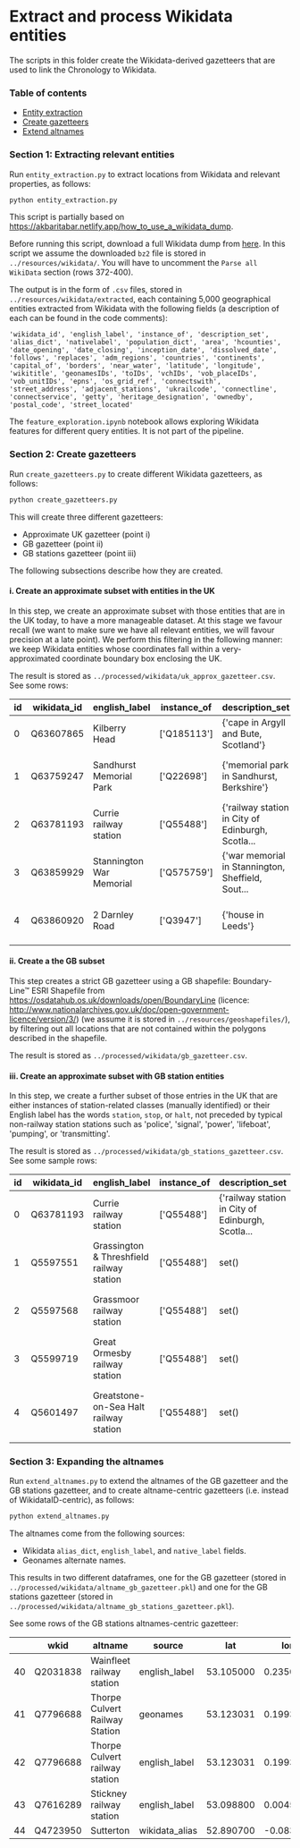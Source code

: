 # Extract and process Wikidata entities

The scripts in this folder create the Wikidata-derived gazetteers that are used to link the Chronology to Wikidata.

### Table of contents

- [Entity extraction](#section-1-extracting-relevant-entities)
- [Create gazetteers](#section-2-create-gazetteers)
- [Extend altnames](#section-3-expanding-the-altnames)

### Section 1: Extracting relevant entities

Run `entity_extraction.py` to extract locations from Wikidata and relevant properties, as follows:

```bash
python entity_extraction.py
```

This script is partially based on https://akbaritabar.netlify.app/how_to_use_a_wikidata_dump.

Before running this script, download a full Wikidata dump from [here](https://dumps.wikimedia.org/wikidatawiki/entities/latest-all.json.bz2). In this script we assume the downloaded `bz2` file is stored in `../resources/wikidata/`. You will have to uncomment the `Parse all WikiData` section (rows 372-400).

The output is in the form of `.csv` files, stored in `../resources/wikidata/extracted`, each containing 5,000 geographical entities extracted from Wikidata with the following fields (a description of each can be found in the code comments):

```
'wikidata_id', 'english_label', 'instance_of', 'description_set', 'alias_dict', 'nativelabel', 'population_dict', 'area', 'hcounties', 'date_opening', 'date_closing', 'inception_date', 'dissolved_date', 'follows', 'replaces', 'adm_regions', 'countries', 'continents', 'capital_of', 'borders', 'near_water', 'latitude', 'longitude', 'wikititle', 'geonamesIDs', 'toIDs', 'vchIDs', 'vob_placeIDs', 'vob_unitIDs', 'epns', 'os_grid_ref', 'connectswith', 'street_address', 'adjacent_stations', 'ukrailcode', 'connectline', 'connectservice', 'getty', 'heritage_designation', 'ownedby', 'postal_code', 'street_located'
```

The `feature_exploration.ipynb` notebook allows exploring Wikidata features for different query entities. It is not part of the pipeline.

### Section 2: Create gazetteers

Run `create_gazetteers.py` to create different Wikidata gazetteers, as follows:

```bash
python create_gazetteers.py
```

This will create three different gazetteers:
* Approximate UK gazetteer (point i)
* GB gazetteer (point ii)
* GB stations gazetteer (point iii)

The following subsections describe how they are created.

#### i. Create an approximate subset with entities in the UK

In this step, we create an approximate subset with those entities that are in the UK today, to have a more manageable dataset. At this stage we favour recall (we want to make sure we have all relevant entities, we will favour precision at a late point). We perform this filtering in the following manner: we keep Wikidata entities whose coordinates fall within a very-approximated coordinate boundary box enclosing the UK.

The result is stored as `../processed/wikidata/uk_approx_gazetteer.csv`. See some rows:

| id | wikidata_id | english_label            | instance_of | description_set                                   | alias_dict                                        | ... | heritage_designation | postal_code  |
|---|-------------|--------------------------|-------------|---------------------------------------------------|---------------------------------------------------|-----|----------------------|--------------|
| 0 | Q63607865   | Kilberry Head            | ['Q185113'] | {'cape in Argyll and Bute, Scotland'}             | {'en': ['Kilberry Head']}                         | ... | NaN                  | NaN          |
| 1 | Q63759247   | Sandhurst Memorial Park  | ['Q22698']  | {'memorial park in Sandhurst, Berkshire'}         | {'en': ['Sandhurst Memorial Park']}               | ... | NaN                  | NaN          |
| 2 | Q63781193   | Currie railway station   | ['Q55488']  | {'railway station in City of Edinburgh, Scotla... | {'en': ['Currie railway station']}                | ... | NaN                  | NaN          |
| 3 | Q63859929   | Stannington War Memorial | ['Q575759'] | {'war memorial in Stannington, Sheffield, Sout... | {'en': ['Stannington War Memorial']}              | ... | Q15700834            | NaN          |
| 4 | Q63860920   | 2 Darnley Road           | ['Q3947']   | {'house in Leeds'}                                | {'en-gb': ['2 Darnley Road'], 'en': ['2 Darnle... | ... | NaN                  | ['LS16 5JF'] |

#### ii. Create a the GB subset

This step creates a strict GB gazetteer using a GB shapefile: Boundary-Line™ ESRI Shapefile from https://osdatahub.os.uk/downloads/open/BoundaryLine (licence: http://www.nationalarchives.gov.uk/doc/open-government-licence/version/3/) (we assume it is stored in `../resources/geoshapefiles/`), by filtering out all locations that are not contained within the polygons described in the shapefile.

The result is stored as `../processed/wikidata/gb_gazetteer.csv`.

#### iii. Create an approximate subset with GB station entities

In this step, we create a further subset of those entries in the UK that are either instances of station-related classes (manually identified) or their English label has the words `station`, `stop`, or `halt`, not preceded by typical non-railway station stations such as 'police', 'signal', 'power', 'lifeboat', 'pumping', or 'transmitting'.

The result is stored as `../processed/wikidata/gb_stations_gazetteer.csv`. See some sample rows:

| id | wikidata_id | english_label                             | instance_of | description_set                                   | alias_dict                                        | ... | street_located | postal_code |
|---|-------------|-------------------------------------------|-------------|---------------------------------------------------|---------------------------------------------------|-----|----------------|-------------|
| 0 | Q63781193   | Currie railway station                    | ['Q55488']  | {'railway station in City of Edinburgh, Scotla... | {'en': ['Currie railway station']}                | ... | NaN            | NaN         |
| 1 | Q5597551    | Grassington & Threshfield railway station | ['Q55488']  | set()                                             | {'en': ['Grassington & Threshfield railway sta... | ... | NaN            | NaN         |
| 2 | Q5597568    | Grassmoor railway station                 | ['Q55488']  | set()                                             | {'en': ['Grassmoor railway station']}             | ... | NaN            | NaN         |
| 3 | Q5599719    | Great Ormesby railway station             | ['Q55488']  | set()                                             | {'en': ['Great Ormesby railway station']}         | ... | NaN            | NaN         |
| 4 | Q5601497    | Greatstone-on-Sea Halt railway station    | ['Q55488']  | set()                                             | {'en': ['Greatstone-on-Sea Halt railway statio... | ... | NaN            | NaN         |


### Section 3: Expanding the altnames

Run `extend_altnames.py` to extend the altnames of the GB gazetteer and the GB stations gazetteer, and to create altname-centric gazetteers (i.e. instead of WikidataID-centric), as follows:

```bash
python extend_altnames.py
```

The altnames come from the following sources:
* Wikidata `alias_dict`, `english_label`, and `native_label` fields.
* Geonames alternate names.

This results in two different dataframes, one for the GB gazetteer (stored in `../processed/wikidata/altname_gb_gazetteer.pkl`) and one for the GB stations gazetteer (stored in `../processed/wikidata/altname_gb_stations_gazetteer.pkl`).

See some rows of the GB stations altnames-centric gazetteer:

|    | wkid      | altname                                   | source         | lat       | lon       |
|----|-----------|-------------------------------------------|----------------|-----------|-----------|
| 40 | Q2031838  | Wainfleet railway station                 | english_label  | 53.105000 | 0.235000  |
| 41 | Q7796688  | Thorpe Culvert Railway Station            | geonames       | 53.123031 | 0.199369  |
| 42 | Q7796688  | Thorpe Culvert railway station            | english_label  | 53.123031 | 0.199369  |
| 43 | Q7616289  | Stickney railway station                  | english_label  | 53.098800 | 0.004540  |
| 44 | Q4723950  | Sutterton                                 | wikidata_alias | 52.890700 | -0.083389 |